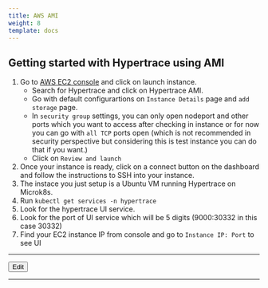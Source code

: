 ```yaml
---
title: AWS AMI
weight: 8
template: docs
---
```

## Getting started with Hypertrace using AMI

1. Go to [AWS EC2 console](https://us-west-2.console.aws.amazon.com/ec2/v2/home?region=us-west-2#Instances:sort=dnsName) and click on launch instance.
    - Search for Hypertrace and click on Hypertrace AMI.
    - Go with default configurartions on `Instance Details` page and `add storage` page.
    - In `security group` settings, you can only open nodeport and other ports which you want to access after checking in instance or for now you can go with `all TCP` ports open (which is not recommended in security perspective but considering this is test instance you can do that if you want.)
    - Click on `Review and launch` 
2. Once your instance is ready, click on a connect button on the dashboard and follow the instructions to SSH into your instance.
6. The instace you just setup is a Ubuntu VM running Hypertrace on Microk8s.
7. Run `kubectl get services -n hypertrace`
8. Look for the hypertrace UI service. 
9. Look for the port of UI service which will be 5 digits (9000:30332 in this case 30332)
10. Find your EC2 instance IP from console and go to `Instance IP: Port` to see UI

***

<a href="https://github.com/hypertrace/hypertrace-docs-website/tree/master/src/pages/deployments/ami.md">
<button type="button">Edit</button></a>

***
